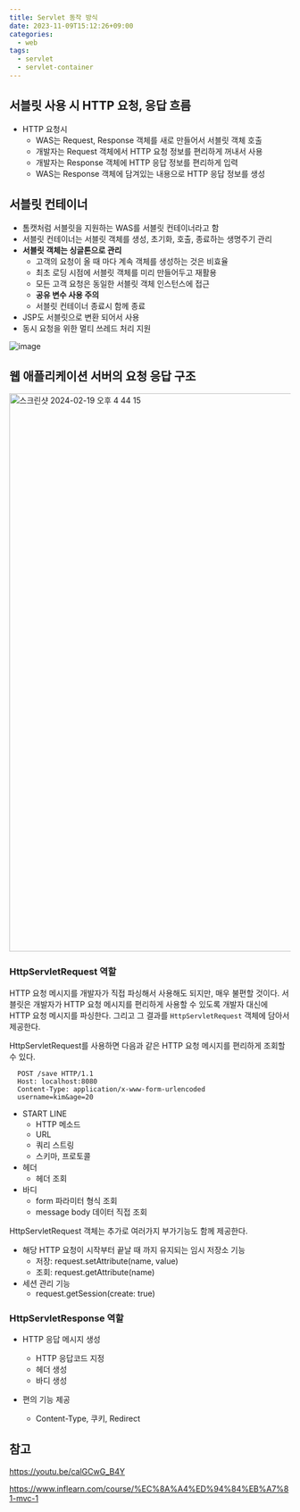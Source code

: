 ```yaml
---
title: Servlet 동작 방식
date: 2023-11-09T15:12:26+09:00
categories:
  - web
tags:
  - servlet
  - servlet-container
---
```


## 서블릿 사용 시 HTTP 요청, 응답 흐름
- HTTP 요청시
  - WAS는 Request, Response 객체를 새로 만들어서 서블릿 객체 호출
  - 개발자는 Request 객체에서 HTTP 요청 정보를 편리하게 꺼내서 사용
  - 개발자는 Response 객체에 HTTP 응답 정보를 편리하게 입력
  - WAS는 Response 객체에 담겨있는 내용으로 HTTP 응답 정보를 생성

## 서블릿 컨테이너
- 톰캣처럼 서블릿을 지원하는 WAS를 서블릿 컨테이너라고 함
- 서블릿 컨테이너는 서블릿 객체를 생성, 초기화, 호출, 종료하는 생명주기 관리
- **서블릿 객체는 싱글톤으로 관리**
  - 고객의 요청이 올 때 마다 계속 객체를 생성하는 것은 비효율
  - 최초 로딩 시점에 서블릿 객체를 미리 만들어두고 재활용
  - 모든 고객 요청은 동일한 서블릿 객체 인스턴스에 접근
  - **공유 변수 사용 주의**
  - 서블릿 컨테이너 종료시 함께 종료
- JSP도 서블릿으로 변환 되어서 사용
- 동시 요청을 위한 멀티 쓰레드 처리 지원

![image](https://user-images.githubusercontent.com/46465928/155554827-4e08d4c2-9239-4ec2-8522-c6c0b7ed0dac.png)

## 웹 애플리케이션 서버의 요청 응답 구조
<img width="1000" alt="스크린샷 2024-02-19 오후 4 44 15" src="https://github.com/YoungEun-IN/youngeun-in.github.io/assets/46465928/85f8fd97-d891-400a-ad4a-1b8f4eefe42c">

### HttpServletRequest 역할
HTTP 요청 메시지를 개발자가 직접 파싱해서 사용해도 되지만, 매우 불편할 것이다. 서블릿은 개발자가 HTTP 요청 메시지를 편리하게 사용할 수 있도록 개발자 대신에 HTTP 요청 메시지를 파싱한다. 그리고 그 결과를 `HttpServletRequest` 객체에 담아서 제공한다.

HttpServletRequest를 사용하면 다음과 같은 HTTP 요청 메시지를 편리하게 조회할 수 있다.

```
  POST /save HTTP/1.1
  Host: localhost:8080
  Content-Type: application/x-www-form-urlencoded
  username=kim&age=20
```

- START LINE
  - HTTP 메소드
  - URL
  - 쿼리 스트링
  - 스키마, 프로토콜
- 헤더
  - 헤더 조회
- 바디
  - form 파라미터 형식 조회
  - message body 데이터 직접 조회


HttpServletRequest 객체는 추가로 여러가지 부가기능도 함께 제공한다.
- 해당 HTTP 요청이 시작부터 끝날 때 까지 유지되는 임시 저장소 기능
  - 저장: request.setAttribute(name, value)
  - 조회: request.getAttribute(name)
- 세션 관리 기능
  - request.getSession(create: true)

### HttpServletResponse 역할
- HTTP 응답 메시지 생성
  - HTTP 응답코드 지정
  - 헤더 생성
  - 바디 생성
 
 - 편의 기능 제공
   - Content-Type, 쿠키, Redirect

## 참고
https://youtu.be/calGCwG_B4Y

https://www.inflearn.com/course/%EC%8A%A4%ED%94%84%EB%A7%81-mvc-1
